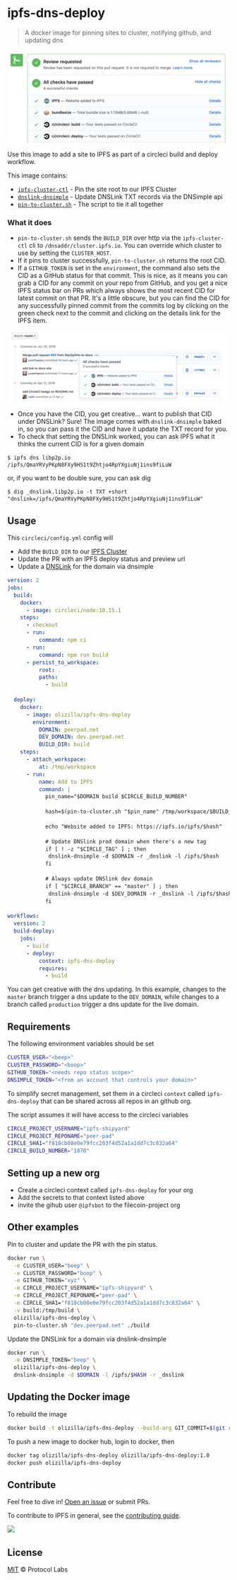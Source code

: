 # ipfs-dns-deploy

> A docker image for pinning sites to cluster, notifying github, and updating dns

![screenshot](screenshot.png)

Use this image to add a site to IPFS as part of a circleci build and deploy workflow.

This image contains:

- [`ipfs-cluster-ctl`] - Pin the site root to our IPFS Cluster
- [`dnslink-dnsimple`] - Update DNSLink TXT records via the DNSimple api
- [`pin-to-cluster.sh`] - The script to tie it all together

### What it does

- `pin-to-cluster.sh` sends the `BUILD_DIR` over http via the `ipfs-cluster-ctl` cli to `/dnsaddr/cluster.ipfs.io`. You can override which cluster to use by setting the `CLUSTER_HOST`.
- If it pins to cluster successfully, `pin-to-cluster.sh` returns the root CID.
- If a `GITHUB_TOKEN` is set in the `environment`, the command also sets the CID as a GitHub status for that commit. This is nice, as it means you can grab a CID for any commit on your repo from GitHub, and you get a nice IPFS status bar on PRs which always shows the most recent CID for latest commit on that PR. It's a little obscure, but you can find the CID for any successfully pinned commit from the commits log by clicking on the green check next to the commit and clicking on the details link for the IPFS item.

![screenshot of an IPFS CID status attached to a commit on github](github-commit-ipfs-cid-check.png)


- Once you have the CID, you get creative... want to publish that CID under DNSLink? Sure! The image comes with `dnslink-dnsimple` baked in, so you can pass it the CID and have it update the TXT record for you.
- To check that setting the DNSLink worked, you can ask IPFS what it thinks the current CID is for a given domain

```console
$ ipfs dns libp2p.io
/ipfs/QmaYRVyPKpN8FXy9HS1t9Zhtjo4RpYXgiuNj1ins9fiLuW
```

or, if you want to be double sure, you can ask dig

```console
$ dig _dnslink.libp2p.io -t TXT +short
"dnslink=/ipfs/QmaYRVyPKpN8FXy9HS1t9Zhtjo4RpYXgiuNj1ins9fiLuW"
```

## Usage

This `circleci/config.yml` config will

- Add the `BUILD_DIR` to our [IPFS Cluster](https://cluster.ipfs.io)
- Update the PR with an IPFS deploy status and preview url
- Update a [DNSLink](https://docs.ipfs.io/guides/concepts/dnslink/) for the domain via dnsimple

```yaml
version: 2
jobs:
  build:
    docker:
      - image: circleci/node:10.15.1
    steps:
      - checkout
      - run:
          command: npm ci
      - run:
          command: npm run build
      - persist_to_workspace:
          root: .
          paths:
            - build

  deploy:
    docker:
      - image: olizilla/ipfs-dns-deploy
        environment:
          DOMAIN: peerpad.net
          DEV_DOMAIN: dev.peerpad.net
          BUILD_DIR: build
    steps:
      - attach_workspace:
          at: /tmp/workspace
      - run:
          name: Add to IPFS
          command: |
            pin_name="$DOMAIN build $CIRCLE_BUILD_NUMBER"

            hash=$(pin-to-cluster.sh "$pin_name" /tmp/workspace/$BUILD_DIR)

            echo "Website added to IPFS: https://ipfs.io/ipfs/$hash"

            # Update DNSlink prod domain when there's a new tag
            if [ ! -z "$CIRCLE_TAG" ] ; then
             dnslink-dnsimple -d $DOMAIN -r _dnslink -l /ipfs/$hash
            fi
            
            # Always update DNSlink dev domain
            if [ "$CIRCLE_BRANCH" == "master" ] ; then
             dnslink-dnsimple -d $DEV_DOMAIN -r _dnslink -l /ipfs/$hash
            fi

workflows:
  version: 2
  build-deploy:
    jobs:
      - build
      - deploy:
          context: ipfs-dns-deploy
          requires:
            - build

```

You can get creative with the dns updating. In this example, changes to the `master` branch trigger a dns update to the `DEV_DOMAIN`, while changes to a branch called `production` trigger a dns update for the live domain.

## Requirements

The following environment variables should be set

```sh
CLUSTER_USER="<beep>"
CLUSTER_PASSWORD="<boop>"
GITHUB_TOKEN="<needs repo status scope>"
DNSIMPLE_TOKEN="<from an account that controls your domain>"
```

To simplify secret management, set them in a circleci `context` called `ipfs-dns-deploy`
that can be shared across all repos in an github org.

The script assumes it will have access to the circleci variables

```sh
CIRCLE_PROJECT_USERNAME="ipfs-shipyard"
CIRCLE_PROJECT_REPONAME="peer-pad"
CIRCLE_SHA1="f818cb08e0e79fcc203f4d52a1a1dd7c3c832a64"
CIRCLE_BUILD_NUMBER="1870"
```

## Setting up a new org

- Create a circleci context called `ipfs-dns-deploy` for your org
- Add the secrets to that context listed above
- invite the gihub user `@ipfsbot` to the filecoin-project org

## Other examples

Pin to cluster and update the PR with the pin status.

```bash
docker run \
  -e CLUSTER_USER="beep" \
  -e CLUSTER_PASSWORD="boop" \
  -e GITHUB_TOKEN="xyz" \
  -e CIRCLE_PROJECT_USERNAME="ipfs-shipyard" \
  -e CIRCLE_PROJECT_REPONAME="peer-pad" \
  -e CIRCLE_SHA1="f818cb08e0e79fcc203f4d52a1a1dd7c3c832a64" \
  -v build:/tmp/build \
  olizilla/ipfs-dns-deploy \
  pin-to-cluster.sh "dev.peerpad.net" ./build
```

Update the DNSLink for a domain via dnslink-dnsimple

```bash
docker run \
  -e DNSIMPLE_TOKEN="beep" \
  olizilla/ipfs-dns-deploy \
  dnslink-dnsimple -d $DOMAIN -l /ipfs/$HASH -r _dnslink
```

## Updating the Docker image

To rebuild the image

```bash
docker build -t olizilla/ipfs-dns-deploy --build-arg GIT_COMMIT=$(git rev-parse HEAD) .
```

To push a new image to docker hub, login to docker, then

```bash
docker tag olizilla/ipfs-dns-deploy olizilla/ipfs-dns-deploy:1.0
docker push olizilla/ipfs-dns-deploy
```


## Contribute

Feel free to dive in! [Open an issue](https://github.com/ipfs-shipyard/ipfs-dns-deploy/issues/new) or submit PRs.

To contribute to IPFS in general, see the [contributing guide](https://github.com/ipfs/community/blob/master/contributing.md).

[![](https://cdn.rawgit.com/jbenet/contribute-ipfs-gif/master/img/contribute.gif)](https://github.com/ipfs/community/blob/master/CONTRIBUTING.md)


## License

[MIT](LICENSE) © Protocol Labs


[`ipfs-cluster-ctl`]: https://cluster.ipfs.io/documentation/ipfs-cluster-ctl/
[`dnslink-dnsimple`]: https://github.com/ipfs/dnslink-dnsimple
[`pin-to-cluster.sh`]: scripts/pin-to-cluster.sh
